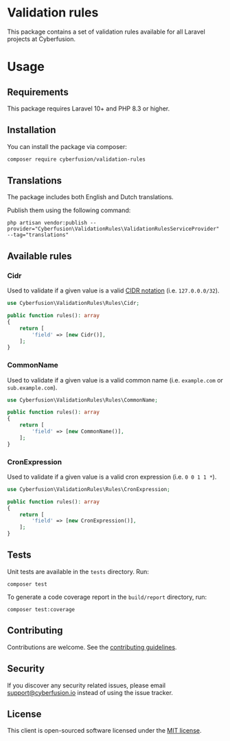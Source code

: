 # Validation rules

This package contains a set of validation rules available for all Laravel projects at Cyberfusion.

# Usage

## Requirements

This package requires Laravel 10+ and PHP 8.3 or higher.

## Installation

You can install the package via composer:

```bash
composer require cyberfusion/validation-rules
```

## Translations

The package includes both English and Dutch translations.

Publish them using the following command:

`php artisan vendor:publish --provider="Cyberfusion\ValidationRules\ValidationRulesServiceProvider" --tag="translations"`

## Available rules

### Cidr

Used to validate if a given value is a valid [CIDR notation](https://en.wikipedia.org/wiki/Classless_Inter-Domain_Routing) (i.e. `127.0.0.0/32`). 

```php
use Cyberfusion\ValidationRules\Rules\Cidr;

public function rules(): array
{
    return [
        'field' => [new Cidr()],
    ];
}
```

### CommonName

Used to validate if a given value is a valid common name (i.e. `example.com` or `sub.example.com`).

```php
use Cyberfusion\ValidationRules\Rules\CommonName;

public function rules(): array
{
    return [
        'field' => [new CommonName()],
    ];
}
```

### CronExpression

Used to validate if a given value is a valid cron expression (i.e. `0 0 1 1 *`).

```php
use Cyberfusion\ValidationRules\Rules\CronExpression;

public function rules(): array
{
    return [
        'field' => [new CronExpression()],
    ];
}
```

## Tests

Unit tests are available in the `tests` directory. Run:

`composer test`

To generate a code coverage report in the `build/report` directory, run:

`composer test:coverage`

## Contributing

Contributions are welcome. See the [contributing guidelines](CONTRIBUTING.md).

## Security

If you discover any security related issues, please email support@cyberfusion.io instead of using the issue tracker.

## License

This client is open-sourced software licensed under the [MIT license](http://opensource.org/licenses/MIT).

